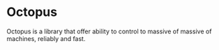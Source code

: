 # Octopus
Octopus is a library that offer ability to control to massive of massive of machines, reliably and fast.
